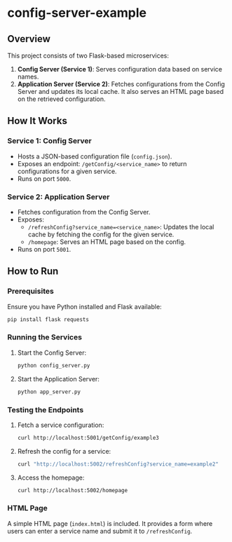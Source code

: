 # config-server-example

## Overview
This project consists of two Flask-based microservices:

1. **Config Server (Service 1)**: Serves configuration data based on service names.
2. **Application Server (Service 2)**: Fetches configurations from the Config Server and updates its local cache. It also serves an HTML page based on the retrieved configuration.

## How It Works

### Service 1: Config Server
- Hosts a JSON-based configuration file (`config.json`).
- Exposes an endpoint: `/getConfig/<service_name>` to return configurations for a given service.
- Runs on port `5000`.

### Service 2: Application Server
- Fetches configuration from the Config Server.
- Exposes:
  - `/refreshConfig?service_name=<service_name>`: Updates the local cache by fetching the config for the given service.
  - `/homepage`: Serves an HTML page based on the config.
- Runs on port `5001`.

## How to Run

### Prerequisites
Ensure you have Python installed and Flask available:
```sh
pip install flask requests
```

### Running the Services

1. Start the Config Server:
   ```sh
   python config_server.py
   ```
2. Start the Application Server:
   ```sh
   python app_server.py
   ```

### Testing the Endpoints

1. Fetch a service configuration:
   ```sh
   curl http://localhost:5001/getConfig/example3
   ```

2. Refresh the config for a service:
   ```sh
   curl "http://localhost:5002/refreshConfig?service_name=example2"
   ```

3. Access the homepage:
   ```sh
   curl http://localhost:5002/homepage
   ```

### HTML Page
A simple HTML page (`index.html`) is included. It provides a form where users can enter a service name and submit it to `/refreshConfig`.
